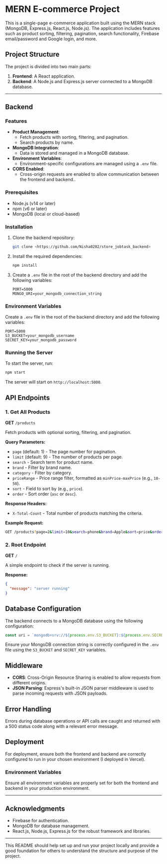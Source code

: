 
# MERN E-commerce Project

This is a single-page e-commerce application built using the MERN stack (MongoDB, Express.js, React.js, Node.js). The application includes features such as product sorting, filtering, pagination, search functionality, Firebase email/password and Google login, and more.

## Project Structure

The project is divided into two main parts:
1. **Frontend**: A React application.
2. **Backend**: A Node.js and Express.js server connected to a MongoDB database.

---

## Backend

### Features

- **Product Management**: 
  - Fetch products with sorting, filtering, and pagination.
  - Search products by name.
- **MongoDB Integration**: 
  - Data is stored and managed in a MongoDB database.
- **Environment Variables**: 
  - Environment-specific configurations are managed using a `.env` file.
- **CORS Enabled**: 
  - Cross-origin requests are enabled to allow communication between the frontend and backend..

### Prerequisites

- Node.js (v14 or later)
- npm (v6 or later)
- MongoDB (local or cloud-based)

### Installation

1. Clone the backend repository:
   ```bash
   git clone <https://github.com/Nisha0202/store_jobtask_backend>
   ```
2. Install the required dependencies:
   ```bash
   npm install
   ```
4. Create a `.env` file in the root of the backend directory and add the following variables:
   ```env
   PORT=5000
   MONGO_URI=your_mongodb_connection_string
   ```


### Environment Variables

Create a `.env` file in the root of the backend directory and add the following variables:

```env
PORT=5000
S3_BUCKET=your_mongodb_username
SECRET_KEY=your_mongodb_password
```

### Running the Server

To start the server, run:

```bash
npm start
```

The server will start on `http://localhost:5000`.

## API Endpoints

### 1. Get All Products

**GET** `/products`

Fetch products with optional sorting, filtering, and pagination.

**Query Parameters:**

- `page` (default: 1) - The page number for pagination.
- `limit` (default: 9) - The number of products per page.
- `search` - Search term for product name.
- `brand` - Filter by brand name.
- `category` - Filter by category.
- `priceRange` - Price range filter, formatted as `minPrice-maxPrice` (e.g., `10-50`).
- `sort` - Field to sort by (e.g., `price`).
- `order` - Sort order (`asc` or `desc`).

**Response Headers:**

- `X-Total-Count` - Total number of products matching the criteria.

**Example Request:**

```bash
GET /products?page=2&limit=10&search=phone&brand=Apple&sort=price&order=desc
```

### 2. Root Endpoint

**GET** `/`

A simple endpoint to check if the server is running.

**Response:**

```json
{
  "message": "server running"
}
```

## Database Configuration

The backend connects to a MongoDB database using the following configuration:

```javascript
const uri = `mongodb+srv://${process.env.S3_BUCKET}:${process.env.SECRET_KEY}@cluster0.5cua0xk.mongodb.net/?retryWrites=true&w=majority&appName=Cluster0`;
```

Ensure your MongoDB connection string is correctly configured in the `.env` file using the `S3_BUCKET` and `SECRET_KEY` variables.

## Middleware

- **CORS**: Cross-Origin Resource Sharing is enabled to allow requests from different origins.
- **JSON Parsing**: Express's built-in JSON parser middleware is used to parse incoming requests with JSON payloads.

## Error Handling

Errors during database operations or API calls are caught and returned with a 500 status code along with a relevant error message.

## Deployment

For deployment, ensure both the frontend and backend are correctly configured to run in your chosen environment (I deployed in Vercel).

### Environment Variables

Ensure all environment variables are properly set for both the frontend and backend in your production environment.

---

## Acknowledgments

- Firebase for authentication.
- MongoDB for database management.
- React.js, Node.js, Express.js for the robust framework and libraries.

---

This README should help set up and run your project locally and provide a good foundation for others to understand the structure and purpose of the project.